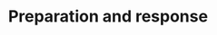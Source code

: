 ---
layout: domain
name: preparation
title: Preparation and response
image: preparation.jpg
order: e
---